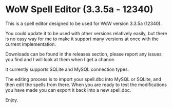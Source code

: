 WoW Spell Editor (3.3.5a - 12340)
===================

This is a spell editor designed to be used for WoW version 3.3.5a (12340).

You could update it to be used with other versions relatively easily, but there is no easy way for me to make it support many versions at once with the current implementation.

Downloads can be found in the releases section, please report any issues you find and I will look at them when I get a chance.

It currently supports SQLite and MySQL connection types.

The editing process is to import your spell.dbc into MySQL or SQLite, and then edit the spells from there. When you are ready to test the modifications you have made you can export it back into a new spell.dbc.

Enjoy.
